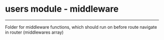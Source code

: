 # users module - middleware

---

Folder for middleware functions, which should run on before route navigate in router (middlewares array)
